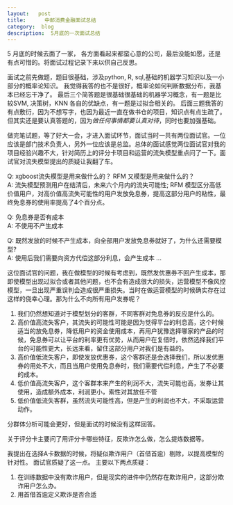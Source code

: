 ```yaml
---
layout:   post
title:      中邮消费金融面试总结
category:  blog
description:  5月底的一次面试总结
---
```


5 月底的时候去面了一家， 各方面看起来都蛮心意的公司，最后没能如愿，还是有点可惜的。将面试过程记录下来以供自己反思。


面试之前先做题，题目很基础，涉及python, R, sql,基础的机器学习知识以及一小部分的概率论知识。 我觉得我答的也不是很好，概率论如何判断数据分布，我基本已经忘干净了。 最后三个简答题是很基础很基础的机器学习概念，有一题是比较SVM, 决策树，KNN 各自的优缺点，有一题是过拟合相关的。 后面三题我答的有点敷衍，因为不想写字，也因为最近一直在做书仓的项目，知识点有点生疏了。 但其实还是要认真答题的，因为*做任何事情都要认真对待*，同时也要加强基础。


做完笔试题，等了好大一会，才进入面试环节，面试当时一共有两位面试官。一位应该是部门技术负责人，另外一位应该是总监。总体的面试感觉两位面试官对我的项目经验兴趣不大，针对简历上的评分卡项目和运营的流失模型重点问了一下。面试官对流失模型提出的质疑让我翻了车。

Q: xgboost流失模型是用来做什么的？ RFM 又模型是用来做什么的？      
A: 流失模型预测用户在结清后，未来六个月内的流失可能性; RFM 模型区分高低价值用户，对高价值高流失可能性的用户发放免息券，提高这部分用户的粘性，最终免息券的使用率提高了4个百分点。

Q: 免息券是否有成本    
A: 不使用不产生成本

Q: 既然发放的时候不产生成本，向全部用户发放免息券就好了，为什么还需要模型?      
A: 使用后我们需要向资方代偿这部分利息，会产生成本 ...

这位面试官的问题，我在做模型的时候有考虑到，既然发优惠券不回产生成本，那即使模型出现过拟合或者其他问题，也不会有造成很大的损失，运营模型不像风控模型，一旦出现严重误判会造成很严重损失。当时在做运营模型的时候确实存在过这样的侥幸心理。那为什么不向所有用户发券呢？  

1. 我们仍然想知道对于模型划分的客群，不同客群对免息券的反应是什么的。  
2. 高价值高流失客户，其流失的可能性可能是因为觉得平台的利息高，这个时候适当的放免息券，降低用户的资金使用成本，再用户犹豫选择哪家的产品的时候，免息券可以让平台的利率更有优势，从而用户在复借时，依然选择我们平台的可能性更大，长远来看，留住这部分用户对我们是有益的。  
3. 高价值低流失客户，即使发放优惠券，这个客群还是会选择我们，所以发优惠券的用处不大，而且当用户使用免息券时，我们需要代偿利息，产生了不必要的成本。  
4. 低价值高流失客户，这个客群本来产生的利润不大，流失可能也高，发券让其使用，造成额外成本，利润更小，索性对其放任不管  
5. 低价值低流失客群，虽然流失可能性高，但是产生的利润也不大，不采取运营动作。  

分群体分析可能会更好，但是面试的时候没有这样回答。

关于评分卡主要问了用评分卡哪些特征，反欺诈怎么做，怎么提炼数据等。

我提出在选择A卡数据的时候，将疑似欺诈用户（首借首逾）剔除，以提高模型的针对性。 面试官质疑了这一点。  主要以下两点质疑：  
1. 在训练数据中没有欺诈用户，但是现实的进件中仍然存在欺诈用户，这部分欺诈用户怎么办。  
2. 用首借首逾定义欺诈是否合适  
